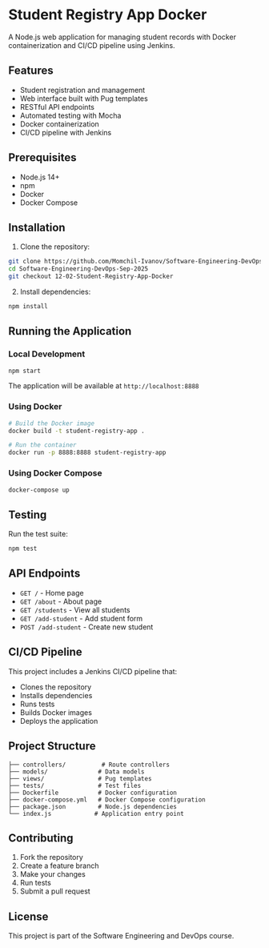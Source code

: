 # Student Registry App Docker

A Node.js web application for managing student records with Docker containerization and CI/CD pipeline using Jenkins.

## Features

- Student registration and management
- Web interface built with Pug templates
- RESTful API endpoints
- Automated testing with Mocha
- Docker containerization
- CI/CD pipeline with Jenkins

## Prerequisites

- Node.js 14+
- npm
- Docker
- Docker Compose

## Installation

1. Clone the repository:
```bash
git clone https://github.com/Momchil-Ivanov/Software-Engineering-DevOps-Sep-2025.git
cd Software-Engineering-DevOps-Sep-2025
git checkout 12-02-Student-Registry-App-Docker
```

2. Install dependencies:
```bash
npm install
```

## Running the Application

### Local Development
```bash
npm start
```
The application will be available at `http://localhost:8888`

### Using Docker
```bash
# Build the Docker image
docker build -t student-registry-app .

# Run the container
docker run -p 8888:8888 student-registry-app
```

### Using Docker Compose
```bash
docker-compose up
```

## Testing

Run the test suite:
```bash
npm test
```

## API Endpoints

- `GET /` - Home page
- `GET /about` - About page
- `GET /students` - View all students
- `GET /add-student` - Add student form
- `POST /add-student` - Create new student

## CI/CD Pipeline

This project includes a Jenkins CI/CD pipeline that:
- Clones the repository
- Installs dependencies
- Runs tests
- Builds Docker images
- Deploys the application

## Project Structure

```
├── controllers/          # Route controllers
├── models/              # Data models
├── views/               # Pug templates
├── tests/               # Test files
├── Dockerfile           # Docker configuration
├── docker-compose.yml   # Docker Compose configuration
├── package.json         # Node.js dependencies
└── index.js            # Application entry point
```

## Contributing

1. Fork the repository
2. Create a feature branch
3. Make your changes
4. Run tests
5. Submit a pull request

## License

This project is part of the Software Engineering and DevOps course.
